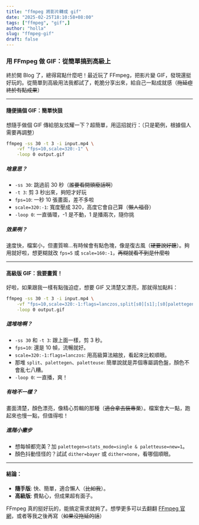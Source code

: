```yaml
---
title: "ffmpeg 將影片轉成 gif"
date: "2025-02-25T18:10:58+08:00"
tags: ["ffmpeg", "gif",]
author: "holla"
slug: "ffmpeg-gif"
draft: false
---
```

### 用 FFmpeg 做 GIF：從簡單搞到高級上

終於開 Blog 了，總得寫點什麼吧！最近玩了 FFmpeg，把影片變 GIF，發現還挺好玩的。從簡單到高級用法我都試了，乾脆分享出來，給自己一點成就感（~~拖延症終於有點成果~~）

---

#### 隨便搞個 GIF：簡單快狠
想隨手做個 GIF 傳給朋友炫耀一下？超簡單，用這招就行：（只是範例，根據個人需要再調整）
<!--more-->
```bash
ffmpeg -ss 30 -t 3 -i input.mp4 \
    -vf "fps=10,scale=320:-1" \
    -loop 0 output.gif
```

##### 啥意思？
- `-ss 30`: 跳過前 30 秒（~~誰要看開頭廢話啊~~）
- `-t 3`: 剪 3 秒出來，夠短才好玩
- `fps=10`: 一秒 10 張畫面，差不多啦
- `scale=320:-1`: 寬度壓成 320，高度它會自己算（~~懶人福音~~）
- `-loop 0`: 一直循環，-1 是不動，1 是播兩次，隨你挑

##### 效果咧？
速度快，檔案小，但畫質嘛…有時候會有點色塊，像是復古風（~~硬要說好聽~~）。夠用就好啦，想更糊就改 `fps=5` 或 `scale=160:-1`，~~再糊就看不到是什麼啦~~

---

#### 高級版 GIF：我要畫質！
好啦，如果跟我一樣有點強迫症，想要 GIF 又清楚又漂亮，那就得加點料：

```bash
ffmpeg -ss 30 -t 3 -i input.mp4 \
    -vf "fps=10,scale=320:-1:flags=lanczos,split[s0][s1];[s0]palettegen[p];[s1][p]paletteuse" \
    -loop 0 output.gif
```

##### 這堆啥啊？
- `-ss 30` 和 `-t 3`: 跟上面一樣，剪 3 秒。
- `fps=10`: 還是 10 幀，流暢就好。
- `scale=320:-1:flags=lanczos`: 用高級算法縮放，看起來比較順眼。
- 那堆 `split`、`palettegen`、`paletteuse`: 簡單說就是弄個專屬調色盤，顏色不會亂七八糟。
- `-loop 0`: 一直播，爽！

##### 有啥不一樣？
畫面清楚，顏色漂亮，像精心剪輯的那種（~~適合拿去裝專業~~）。檔案會大一點，跑起來也慢一點，但值得啦！

##### 進階小撇步
- 想每幀都完美？加 `palettegen=stats_mode=single & paletteuse=new=1`。
- 顏色抖動怪怪的？試試 `dither=bayer` 或 `dither=none`，看哪個順眼。

---

#### 結論：
- **隨手版**: 快、簡單，適合懶人（~~比如我~~）。
- **高級版**: 費點心，但成果超有面子。

FFmpeg 真的挺好玩的，能搞定需求就夠了。想學更多可以去翻翻 [FFmpeg 官網](https://ffmpeg.org)，或者等我之後再寫（~~如果沒拖延的話~~）